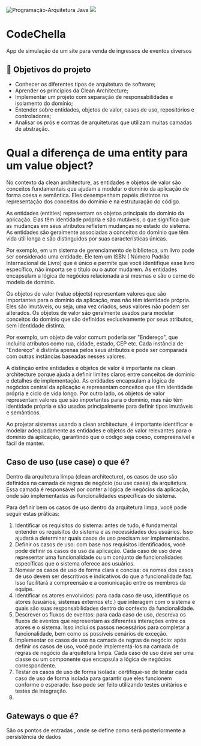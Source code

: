 ![Programação-Arquitetura Java](https://github.com/jacqueline-oliveira/3698-java-clean-architecture/assets/66698429/0191ea20-432f-4583-a391-f01558004fb9)
![](https://img.shields.io/github/license/alura-cursos/android-com-kotlin-personalizando-ui)

# CodeChella

App de simulação de um site para venda de ingressos de eventos diversos

## 🔨 Objetivos do projeto

- Conhecer os diferentes tipos de arquitetura de software;
- Aprender os princípios da Clean Architecture;
- Implementar um projeto com separação de responsabilidades e isolamento do domínio;
- Entender sobre entidades, objetos de valor, casos de uso, repositórios e controladores;
- Analisar os prós e contras de arquiteturas que utilizam muitas camadas de abstração.

# Qual a diferença de uma entity para um value object?

No contexto da clean architecture, as entidades e objetos de valor são conceitos fundamentais que ajudam a modelar o
domínio da aplicação de forma coesa e semântica. Eles desempenham papéis distintos na representação dos conceitos do
domínio e na estruturação do código.

As entidades (entities) representam os objetos principais do domínio da aplicação. Elas têm identidade própria e são
mutáveis, o que significa que as mudanças em seus atributos refletem mudanças no estado do sistema. As entidades são
geralmente associadas a conceitos do domínio que têm vida útil longa e são distinguidos por suas características únicas.

Por exemplo, em um sistema de gerenciamento de biblioteca, um livro pode ser considerado uma entidade. Ele tem um ISBN (
Número Padrão Internacional de Livro) que é único e permite que você identifique esse livro específico, não importa se o
título ou o autor mudarem. As entidades encapsulam a lógica de negócios relacionada a si mesmas e são o cerne do modelo
de domínio.

Os objetos de valor (value objects) representam valores que são importantes para o domínio da aplicação, mas não têm
identidade própria. Eles são imutáveis, ou seja, uma vez criados, seus valores não podem ser alterados. Os objetos de
valor são geralmente usados para modelar conceitos do domínio que são definidos exclusivamente por seus atributos, sem
identidade distinta.

Por exemplo, um objeto de valor comum poderia ser "Endereço", que incluiria atributos como rua, cidade, estado, CEP etc.
Cada instância de "Endereço" é distinta apenas pelos seus atributos e pode ser comparada com outras instâncias baseadas
nesses valores.

A distinção entre entidades e objetos de valor é importante na clean architecture porque ajuda a definir limites claros
entre conceitos de domínio e detalhes de implementação. As entidades encapsulam a lógica de negócios central da
aplicação e representam conceitos que têm identidade própria e ciclo de vida longo. Por outro lado, os objetos de valor
representam valores que são importantes para o domínio, mas não têm identidade própria e são usados principalmente para
definir tipos imutáveis e semânticos.

Ao projetar sistemas usando a clean architecture, é importante identificar e modelar adequadamente as entidades e
objetos de valor relevantes para o domínio da aplicação, garantindo que o código seja coeso, compreensível e fácil de
manter.

## Caso de uso (use case) o que é?

Dentro da arquitetura limpa (clean architecture), os casos de uso são definidos na camada de regras de negócio (ou use
cases) da arquitetura. Essa camada é responsável por conter a lógica de negócios da aplicação, onde são implementadas as
funcionalidades específicas do sistema.

Para definir bem os casos de uso dentro da arquitetura limpa, você pode seguir estas práticas:

1. Identificar os requisitos do sistema: antes de tudo, é fundamental entender os requisitos do sistema e as
   necessidades dos usuários. Isso ajudará a determinar quais casos de uso precisam ser implementados.
2. Definir os casos de uso: com base nos requisitos identificados, você pode definir os casos de uso da aplicação. Cada
   caso de uso deve representar uma funcionalidade ou um conjunto de funcionalidades específicas que o sistema oferece
   aos usuários.
3. Nomear os casos de uso de forma clara e concisa: os nomes dos casos de uso devem ser descritivos e indicativos do que
   a funcionalidade faz. Isso facilitará a compreensão e a comunicação entre os membros da equipe.
4. Identificar os atores envolvidos: para cada caso de uso, identifique os atores (usuários, sistemas externos etc.) que
   interagem com o sistema e quais são suas responsabilidades dentro do contexto da funcionalidade.
5. Descrever os fluxos de eventos: para cada caso de uso, descreva os fluxos de eventos que representam as diferentes
   interações entre os atores e o sistema. Isso inclui os passos necessários para completar a funcionalidade, bem como
   os possíveis cenários de exceção.
6. Implementar os casos de uso na camada de regras de negócio: após definir os casos de uso, você pode implementá-los na
   camada de regras de negócio da arquitetura limpa. Cada caso de uso deve ser uma classe ou um componente que encapsula
   a lógica de negócios correspondente.
7. Testar os casos de uso de forma isolada: certifique-se de testar cada caso de uso de forma isolada para garantir que
   eles funcionem conforme o esperado. Isso pode ser feito utilizando testes unitários e testes de integração.
8. 

## Gateways o que é?

São os pontos de entradas , onde se define como será posteriormente a persistência de dados
